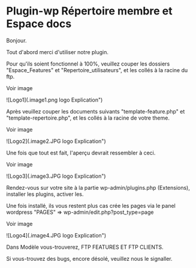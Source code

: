 # Plugin-wp Répertoire membre et Espace docs

Bonjour.

Tout d'abord merci d'utiliser notre plugin.

Pour qu'ils soient fonctionnel à 100%, veuillez couper les dossiers "Espace_Features" et "Repertoire_utilisateurs", et les collés à la racine du ftp.

Voir image


![Logo1](.image1.png logo Explication")

Après veuillez couper les documents suivants "template-feature.php" et "template-repertoire.php", et les collés à la racine de votre theme.

Voir image

![Logo2](.image2.JPG logo Explication")

Une fois que tout est fait, l'aperçu devrait ressembler à ceci.

Voir image 

![Logo3](.image3.JPG logo Explication")


Rendez-vous sur votre site à la partie wp-admin/plugins.php (Extensions), installer les plugins, activer les.

Une fois installé, ils vous restent plus cas crée les pages via le panel wordpress "PAGES" => wp-admin/edit.php?post_type=page 

Voir image

![Logo4](.image4.JPG logo Explication")

Dans Modèle vous-trouverez, FTP FEATURES ET FTP CLIENTS.

Si vous-trouvez des bugs, encore désolé, veuillez nous le signaller.
